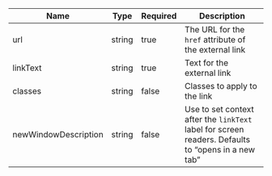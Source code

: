 | Name                 | Type   | Required | Description                                                                                        |
| -------------------- | ------ | -------- | -------------------------------------------------------------------------------------------------- |
| url                  | string | true     | The URL for the `href` attribute of the external link                                              |
| linkText             | string | true     | Text for the external link                                                                         |
| classes              | string | false    | Classes to apply to the link                                                                       |
| newWindowDescription | string | false    | Use to set context after the `linkText` label for screen readers. Defaults to “opens in a new tab” |
